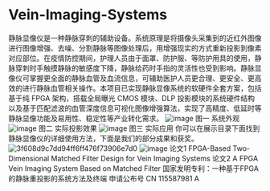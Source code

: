 # Vein-Imaging-Systems
静脉显像仪是一种静脉穿刺的辅助设备。系统原理是将摄像头采集到的近红外图像进行图像增强、去噪、分割静脉等图像处理后，用增强现实的方式重新投影到像素对应部位。在疫情防控期间，护理人员由于面罩、防护服、等防护用具的使用，静脉穿刺时手触摸静脉的敏感度下降，静脉给药时手指的灵活性也受到影响。静脉显像仪可掌握更全面的静脉血管及血流信息，可辅助医护人员更合理、更安全、更高效的进行静脉血管相关操作。本项目已实现静脉显像系统的软硬件全套方案，包括基于纯 FPGA 架构，搭载全局曝光 CMOS 模块、DLP 投影模块的系统硬件结构以及基于匹配滤波的血管深度信息可视化图像增强算法，实现了高精度、低延时等静脉显像功能及易用性、稳定性等产业转化需求。
![image](https://github.com/Zhougv/Vein-Imaging-Systems/assets/164281953/aa9fe984-bca7-410d-b5fe-71ddea435335)
图一 系统外观
![image](https://github.com/Zhougv/Vein-Imaging-Systems/assets/164281953/e2b01fd9-c68a-4ca1-9518-ac00bfb4ca95)
图二 实际投影效果
![image](https://github.com/Zhougv/Vein-Imaging-Systems/assets/164281953/50294089-d387-4616-a117-43ad3386664c)
图三 实际应用
你可以在展示目录下面找到静脉显像仪的详细使用方法，下面是我们的部分成果和获奖。
![3f608d9c7dd94ff6ff476f73906e7d0](https://github.com/Zhougv/Vein-Imaging-Systems/assets/164281953/5dd4a2c2-79b7-4684-b203-d1fb703a02ac)
![image](https://github.com/Zhougv/Vein-Imaging-Systems/assets/164281953/78e7387a-2810-4c52-99c0-f844bfcc466f)
论文1 FPGA-Based Two-Dimensional Matched Filter Design for Vein Imaging Systems
论文2 A FPGA Vein Imaging System Based on Matched Filter
国家发明专利：一种基于FPGA的静脉重投影的系统方法及终端 申请公布号 CN 115587981 A
